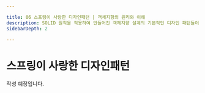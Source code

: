 ```yaml
---

title: 06 스프링이 사랑한 디자인패턴 | 객체지향의 원리와 이해
description: SOLID 원칙을 적용하여 만들어진 객체지향 설계의 기본적인 디자인 패턴들이 무엇이 있는지 알아봅시다.
sidebarDepth: 2

---
```


# 스프링이 사랑한 디자인패턴

작성 예정입니다.